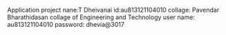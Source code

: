 Application project 
nane:T Dheivanai 
id:au813121104010
collage: Pavendar Bharathidasan collage of Engineering and Technology 
user name: au813121104010
password: dhevia@3017

